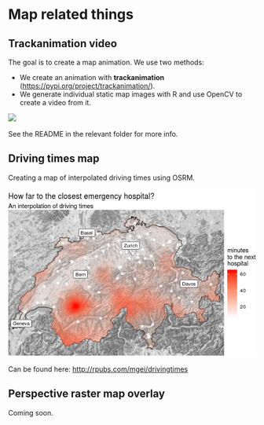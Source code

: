 # Map related things

## Trackanimation video

The goal is to create a map animation. We use two methods: 

* We create an animation with **trackanimation** (https://pypi.org/project/trackanimation/). 
* We generate individual static map images with R and use OpenCV to create a video from it.

![](preview.gif)

See the README in the relevant folder for more info.

## Driving times map

Creating a map of interpolated driving times using OSRM.

![](preview-dt.png)

Can be found here: http://rpubs.com/mgei/drivingtimes

## Perspective raster map overlay

Coming soon.
